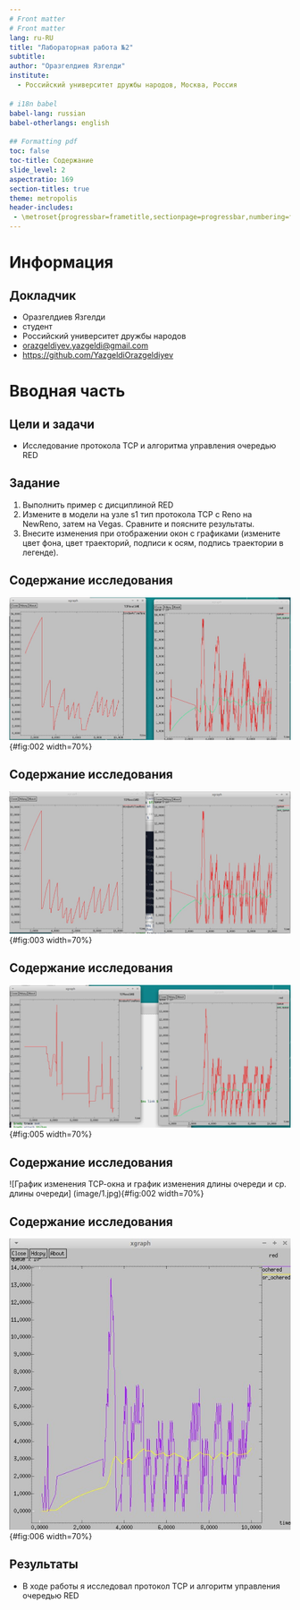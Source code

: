 ```yaml
---
# Front matter
# Front matter
lang: ru-RU
title: "Лабораторная работа №2"
subtitle:
author: "Оразгелдиев Язгелди"
institute:
  - Российский университет дружбы народов, Москва, Россия

# i18n babel
babel-lang: russian
babel-otherlangs: english

## Formatting pdf
toc: false
toc-title: Содержание
slide_level: 2
aspectratio: 169
section-titles: true
theme: metropolis
header-includes:
 - \metroset{progressbar=frametitle,sectionpage=progressbar,numbering=fraction}
---
```


# Информация

## Докладчик

  * Оразгелдиев Язгелди
  * студент
  * Российский университет дружбы народов
  * [orazgeldiyev.yazgeldi@gmail.com](mailto:orazgeldiyev.yazgeldi@gmail.com)
  * <https://github.com/YazgeldiOrazgeldiyev>

# Вводная часть

## Цели и задачи

- Исследование протокола TCP и алгоритма управления очередью RED

## Задание

1. Выполнить пример с дисциплиной RED
2. Измените в модели на узле s1 тип протокола TCP с Reno на NewReno, затем на Vegas. Сравните и поясните результаты.
3. Внесите изменения при отображении окон с графиками (измените цвет фона, цвет траекторий, подписи к осям, подпись траектории в легенде).

## Содержание исследования

![График изменения ТСР-окна и график изменения длины очереди и ср. длины очереди](image/1.jpg){#fig:002 width=70%}

## Содержание исследования

![Графики с типом Newreno](image/2.jpg){#fig:003 width=70%}

## Содержание исследования

![График с типом Vegas](image/3.jpg){#fig:005 width=70%}

## Содержание исследования

![График изменения ТСР-окна и график изменения длины очереди и ср. длины очереди] (image/1.jpg){#fig:002 width=70%}

## Содержание исследования

![График с изменениями цветов и названий легенд, подписей](image/4.jpg){#fig:006 width=70%}

## Результаты

- В ходе работы я исследовал протокол ТСР и алгоритм управления очередью RED

